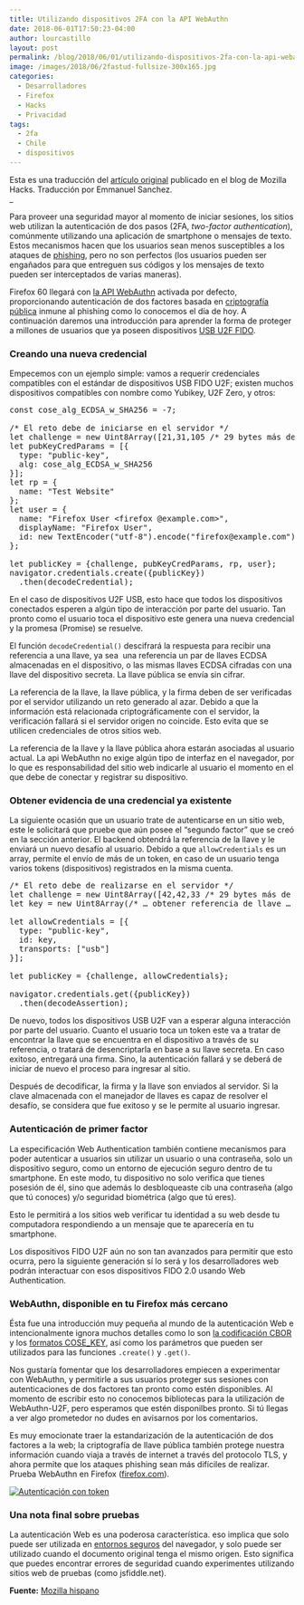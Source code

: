 ```yaml
---
title: Utilizando dispositivos 2FA con la API WebAuthn
date: 2018-06-01T17:50:23-04:00
author: lourcastillo
layout: post
permalink: /blog/2018/06/01/utilizando-dispositivos-2fa-con-la-api-webauthn/
image: /images/2018/06/2fastud-fullsize-300x165.jpg
categories:
  - Desarrolladores
  - Firefox
  - Hacks
  - Privacidad
tags:
  - 2fa
  - Chile
  - dispositivos
---
```

Esta es una traducción del [artículo original](https://hacks.mozilla.org/2018/01/using-hardware-token-based-2fa-with-the-webauthn-api/) publicado en el blog de Mozilla Hacks. Traducción por Emmanuel Sanchez.  
_ 

Para proveer una seguridad mayor al momento de iniciar sesiones, los sitios web utilizan la autenticación de dos pasos (2FA, _two-factor authentication_), comúnmente utilizando una aplicación de smartphone o mensajes de texto. Estos mecanismos hacen que los usuarios sean menos susceptibles a los ataques de [phishing](https://developer.mozilla.org/es/docs/Mozilla/Phishing), pero no son perfectos (los usuarios pueden ser engañados para que entreguen sus códigos y los mensajes de texto pueden ser interceptados de varias maneras).

Firefox 60 llegará con [la API WebAuthn](https://www.w3.org/TR/webauthn/) activada por defecto, proporcionando autenticación de dos factores basada en [criptografía pública](https://es.wikipedia.org/wiki/Criptograf%C3%ADa_asim%C3%A9trica) inmune al phishing como lo conocemos el día de hoy. A continuación daremos una introducción para aprender la forma de proteger a millones de usuarios que ya poseen dispositivos [USB U2F FIDO](https://en.wikipedia.org/wiki/Universal_2nd_Factor).

### Creando una nueva credencial

Empecemos con un ejemplo simple: vamos a requerir credenciales compatibles con el estándar de dispositivos USB FIDO U2F; existen muchos dispositivos compatibles con nombre como Yubikey, U2F Zero, y otros:

<pre lang="javascript">const cose_alg_ECDSA_w_SHA256 = -7;

/* El reto debe de iniciarse en el servidor */
let challenge = new Uint8Array([21,31,105 /* 29 bytes más de números aleatorios generados por el servidor */]);
let pubKeyCredParams = [{
  type: "public-key",
  alg: cose_alg_ECDSA_w_SHA256
}];
let rp = {
  name: "Test Website"
};
let user = {
  name: "Firefox User &lt;firefox @example.com&gt;",
  displayName: "Firefox User",
  id: new TextEncoder("utf-8").encode("firefox@example.com")
};

let publicKey = {challenge, pubKeyCredParams, rp, user};
navigator.credentials.create({publicKey})
  .then(decodeCredential);
</pre>

En el caso de dispositivos U2F USB, esto hace que todos los dispositivos conectados esperen a algún tipo de interacción por parte del usuario. Tan pronto como el usuario toca el dispositivo este genera una nueva credencial y la promesa (Promise) se resuelve.

El función `decodeCredential()` descifrará la respuesta para recibir una referencia a una llave, ya sea  una referencia un par de llaves ECDSA almacenadas en el dispositivo, o las mismas llaves ECDSA cifradas con una llave del dispositivo secreta. La llave pública se envía sin cifrar.

La referencia de la llave, la llave pública, y la firma deben de ser verificadas por el servidor utilizando un reto generado al azar. Debido a que la información está relacionada criptográficamente con el servidor, la verificación fallará si el servidor origen no coincide. Esto evita que se utilicen credenciales de otros sitios web.

La referencia de la llave y la llave pública ahora estarán asociadas al usuario actual. La api WebAuthn no exige algún tipo de interfaz en el navegador, por lo que es responsabilidad del sitio web indicarle al usuario el momento en el que debe de conectar y registrar su dispositivo.

### Obtener evidencia de una credencial ya existente

La siguiente ocasión que un usuario trate de autenticarse en un sitio web, este le solicitará que pruebe que aún posee el “segundo factor” que se creó en la sección anterior. El backend obtendrá la referencia de la llave y le enviará un nuevo desafío al usuario. Debido a que `allowCredentials` es un array, permite el envío de más de un token, en caso de un usuario tenga varios tokens (dispositivos) registrados en la misma cuenta.

<pre lang="javascript">/* El reto debe de realizarse en el servidor */
let challenge = new Uint8Array([42,42,33 /* 29 bytes más de números aleatorios generados por el servidor */]);
let key = new Uint8Array(/* … obtener referencia de llave … */);

let allowCredentials = [{
  type: "public-key",
  id: key,
  transports: ["usb"]
}];

let publicKey = {challenge, allowCredentials};

navigator.credentials.get({publicKey})
  .then(decodeAssertion);
</pre>

De nuevo, todos los dispositivos USB U2F van a esperar alguna interacción por parte del usuario. Cuanto el usuario toca un token este va a tratar de encontrar la llave que se encuentra en el dispositivo a través de su referencia, o tratará de desencriptarla en base a su llave secreta. En caso exitoso, entregará una firma. Sino, la autenticación fallará y se deberá de iniciar de nuevo el proceso para ingresar al sitio.

Después de decodificar, la firma y la llave son enviados al servidor. Si la clave almacenada con el manejador de llaves es capaz de resolver el desafío, se considera que fue exitoso y se le permite al usuario ingresar.

### Autenticación de primer factor

La especificación Web Authentication también contiene mecanismos para poder autenticar a usuarios sin utilizar un usuario o una contraseña, solo un dispositivo seguro, como un entorno de ejecución seguro dentro de tu smartphone. En este modo, tu dispositivo no solo verifica que tienes posesión de él, sino que además lo desbloqueaste cib una contraseña (algo que tú conoces) y/o seguridad biométrica (algo que tú eres).

Esto le permitirá a los sitios web verificar tu identidad a su web desde tu computadora respondiendo a un mensaje que te aparecería en tu smartphone.

Los dispositivos FIDO U2F aún no son tan avanzados para permitir que esto ocurra, pero la siguiente generación sí lo será y los desarrolladores web podrán interactuar con esos dispositivos FIDO 2.0 usando Web Authentication.

### WebAuthn, disponible en tu Firefox más cercano

Ésta fue una introducción muy pequeña al mundo de la autenticación Web e intencionalmente ignora muchos detalles como lo son [la codificación CBOR](https://tools.ietf.org/html/rfc7049) y los [formatos COSE_KEY](https://tools.ietf.org/html/rfc8152#section-7), así como los parámetros que pueden ser utilizados para las funciones `.create()` y `.get()`.

Nos gustaría fomentar que los desarrolladores empiecen a experimentar con WebAuthn, y permitirle a sus usuarios proteger sus sesiones con autenticaciones de dos factores tan pronto como estén disponibles. Al momento de escribir esto no conocemos bibliotecas para la utilización de WebAuthn-U2F, pero esperamos que estén disponilbes pronto. Si tú llegas a ver algo prometedor no dudes en avisarnos por los comentarios.

Es muy emocionate traer la estandarización de la autenticación de dos factores a la web; la criptografía de llave pública también protege nuestra información cuando viaja a través de internet a través del protocolo TLS, y ahora permite que los ataques phishing sean más difíciles de realizar. Prueba WebAuthn en Firefox ([firefox.com](http://firefox.com)).

[<img class="aligncenter size-full wp-image-41672" src="/images/2018/06/20180111_162351.jpg" sizes="(max-width: 650px) 100vw, 650px" srcset="/images/2018/06/20180111_162351.jpg 650w, /images/2018/06/20180111_162351-300x247.jpg 300w, /images/2018/06/20180111_162351-130x107.jpg 130w, /images/2018/06/20180111_162351-100x83.jpg 100w" alt="Autenticación con token" width="650" height="535" />](/images/2018/06/20180111_162351.jpg)

### Una nota final sobre pruebas

La autenticación Web es una poderosa característica. eso implica que solo puede ser utilizada en [entornos seguros](https://developer.mozilla.org/en-US/docs/Web/Security/Secure_Contexts) del navegador, y solo puede ser utilizado cuando el documento original tenga el mismo origen. Esto significa que puedes encontrar errores de seguridad cuando experimentes utilizando sitios web de pruebas (como jsfiddle.net).

**Fuente:** [Mozilla hispano](https://www.mozilla-hispano.org/utilizando-dispositivos-2fa-con-la-api-webauthn/)